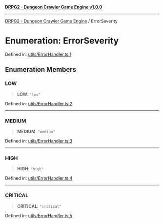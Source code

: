 [**DRPG2 - Dungeon Crawler Game Engine v1.0.0**](../README.md)

***

[DRPG2 - Dungeon Crawler Game Engine](../globals.md) / ErrorSeverity

# Enumeration: ErrorSeverity

Defined in: [utils/ErrorHandler.ts:1](https://github.com/the4ofus/drpg2/blob/main/src/utils/ErrorHandler.ts#L1)

## Enumeration Members

### LOW

> **LOW**: `"low"`

Defined in: [utils/ErrorHandler.ts:2](https://github.com/the4ofus/drpg2/blob/main/src/utils/ErrorHandler.ts#L2)

***

### MEDIUM

> **MEDIUM**: `"medium"`

Defined in: [utils/ErrorHandler.ts:3](https://github.com/the4ofus/drpg2/blob/main/src/utils/ErrorHandler.ts#L3)

***

### HIGH

> **HIGH**: `"high"`

Defined in: [utils/ErrorHandler.ts:4](https://github.com/the4ofus/drpg2/blob/main/src/utils/ErrorHandler.ts#L4)

***

### CRITICAL

> **CRITICAL**: `"critical"`

Defined in: [utils/ErrorHandler.ts:5](https://github.com/the4ofus/drpg2/blob/main/src/utils/ErrorHandler.ts#L5)
